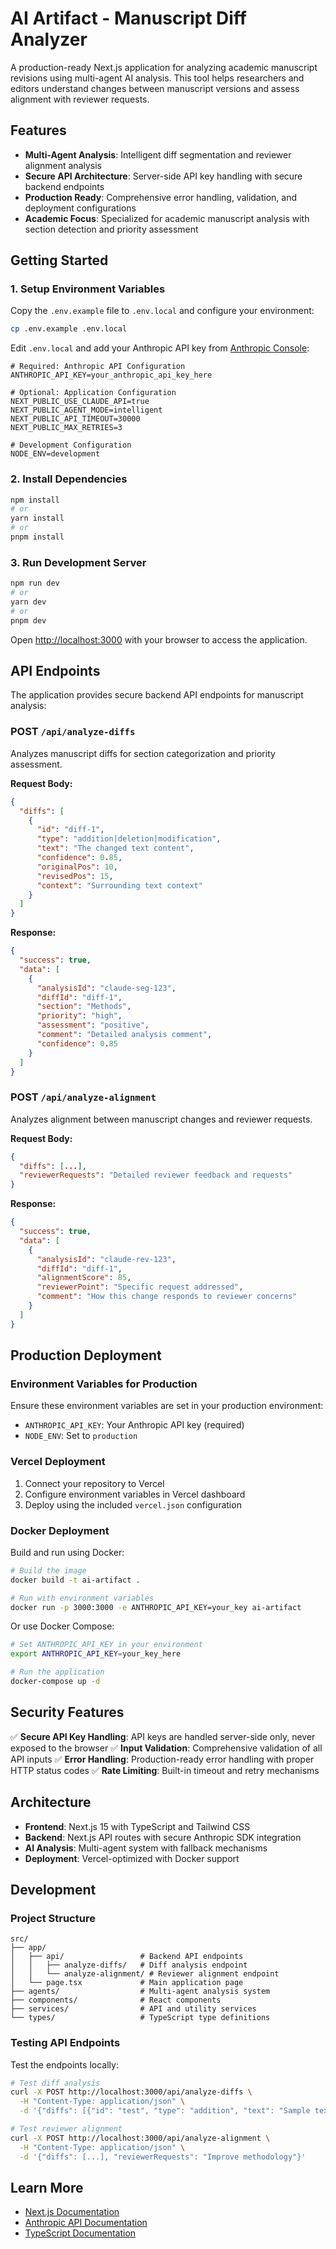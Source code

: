 # AI Artifact - Manuscript Diff Analyzer

A production-ready Next.js application for analyzing academic manuscript revisions using multi-agent AI analysis. This tool helps researchers and editors understand changes between manuscript versions and assess alignment with reviewer requests.

## Features

- **Multi-Agent Analysis**: Intelligent diff segmentation and reviewer alignment analysis
- **Secure API Architecture**: Server-side API key handling with secure backend endpoints
- **Production Ready**: Comprehensive error handling, validation, and deployment configurations
- **Academic Focus**: Specialized for academic manuscript analysis with section detection and priority assessment

## Getting Started

### 1. Setup Environment Variables

Copy the `.env.example` file to `.env.local` and configure your environment:

```bash
cp .env.example .env.local
```

Edit `.env.local` and add your Anthropic API key from [Anthropic Console](https://console.anthropic.com/settings/keys):

```env
# Required: Anthropic API Configuration
ANTHROPIC_API_KEY=your_anthropic_api_key_here

# Optional: Application Configuration
NEXT_PUBLIC_USE_CLAUDE_API=true
NEXT_PUBLIC_AGENT_MODE=intelligent
NEXT_PUBLIC_API_TIMEOUT=30000
NEXT_PUBLIC_MAX_RETRIES=3

# Development Configuration
NODE_ENV=development
```

### 2. Install Dependencies

```bash
npm install
# or
yarn install
# or
pnpm install
```

### 3. Run Development Server

```bash
npm run dev
# or
yarn dev
# or
pnpm dev
```

Open [http://localhost:3000](http://localhost:3000) with your browser to access the application.

## API Endpoints

The application provides secure backend API endpoints for manuscript analysis:

### POST `/api/analyze-diffs`
Analyzes manuscript diffs for section categorization and priority assessment.

**Request Body:**
```json
{
  "diffs": [
    {
      "id": "diff-1",
      "type": "addition|deletion|modification",
      "text": "The changed text content",
      "confidence": 0.85,
      "originalPos": 10,
      "revisedPos": 15,
      "context": "Surrounding text context"
    }
  ]
}
```

**Response:**
```json
{
  "success": true,
  "data": [
    {
      "analysisId": "claude-seg-123",
      "diffId": "diff-1",
      "section": "Methods",
      "priority": "high",
      "assessment": "positive",
      "comment": "Detailed analysis comment",
      "confidence": 0.85
    }
  ]
}
```

### POST `/api/analyze-alignment`
Analyzes alignment between manuscript changes and reviewer requests.

**Request Body:**
```json
{
  "diffs": [...],
  "reviewerRequests": "Detailed reviewer feedback and requests"
}
```

**Response:**
```json
{
  "success": true,
  "data": [
    {
      "analysisId": "claude-rev-123",
      "diffId": "diff-1",
      "alignmentScore": 85,
      "reviewerPoint": "Specific request addressed",
      "comment": "How this change responds to reviewer concerns"
    }
  ]
}
```

## Production Deployment

### Environment Variables for Production

Ensure these environment variables are set in your production environment:

- `ANTHROPIC_API_KEY`: Your Anthropic API key (required)
- `NODE_ENV`: Set to `production`

### Vercel Deployment

1. Connect your repository to Vercel
2. Configure environment variables in Vercel dashboard
3. Deploy using the included `vercel.json` configuration

### Docker Deployment

Build and run using Docker:

```bash
# Build the image
docker build -t ai-artifact .

# Run with environment variables
docker run -p 3000:3000 -e ANTHROPIC_API_KEY=your_key ai-artifact
```

Or use Docker Compose:

```bash
# Set ANTHROPIC_API_KEY in your environment
export ANTHROPIC_API_KEY=your_key_here

# Run the application
docker-compose up -d
```

## Security Features

✅ **Secure API Key Handling**: API keys are handled server-side only, never exposed to the browser
✅ **Input Validation**: Comprehensive validation of all API inputs
✅ **Error Handling**: Production-ready error handling with proper HTTP status codes
✅ **Rate Limiting**: Built-in timeout and retry mechanisms

## Architecture

- **Frontend**: Next.js 15 with TypeScript and Tailwind CSS
- **Backend**: Next.js API routes with secure Anthropic SDK integration
- **AI Analysis**: Multi-agent system with fallback mechanisms
- **Deployment**: Vercel-optimized with Docker support

## Development

### Project Structure

```
src/
├── app/
│   ├── api/                 # Backend API endpoints
│   │   ├── analyze-diffs/   # Diff analysis endpoint
│   │   └── analyze-alignment/ # Reviewer alignment endpoint
│   └── page.tsx             # Main application page
├── agents/                  # Multi-agent analysis system
├── components/              # React components
├── services/                # API and utility services
└── types/                   # TypeScript type definitions
```

### Testing API Endpoints

Test the endpoints locally:

```bash
# Test diff analysis
curl -X POST http://localhost:3000/api/analyze-diffs \
  -H "Content-Type: application/json" \
  -d '{"diffs": [{"id": "test", "type": "addition", "text": "Sample text"}]}'

# Test reviewer alignment
curl -X POST http://localhost:3000/api/analyze-alignment \
  -H "Content-Type: application/json" \
  -d '{"diffs": [...], "reviewerRequests": "Improve methodology"}'
```

## Learn More

- [Next.js Documentation](https://nextjs.org/docs)
- [Anthropic API Documentation](https://docs.anthropic.com/)
- [TypeScript Documentation](https://www.typescriptlang.org/docs/)
